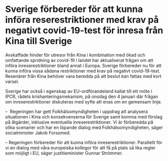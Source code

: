# Sverige förbereder för att kunna införa reserestriktioner med krav på negativt covid-19-test för inresa från Kina till Sverige

Avskaffade hinder för utresor från Kina i kombination med ökad och omfattande spridning av covid-19 i landet har aktualiserat frågan om att införa inreserestriktioner bland annat i Europa. Sverige förbereder nu för att kunna införa vissa sådana restriktioner med krav på negativt covid-19-test. Resenärer från Kina behöver vara beredda på att beslut kan fattas med kort varsel.

Sverige har också i egenskap av EU-ordförandeland kallat till ett möte i IPCR, rådets krishanteringsmekanism, på onsdag den 4 januari där frågan om inreserestriktioner diskuteras med syfte att enas om en gemensam linje.

–  Regeringen har gett Folkhälsomyndigheten i uppdrag att analysera situationen i Kina och konsekvenserna för Sverige samt komma med förslag på åtgärder, inklusive eventuella inreserestriktioner. Vi är förberedda på olika scenarier och har en löpande dialog med Folkhälsomyndigheten, säger socialminister Jakob Forssmed.

– Regeringen förbereder för att kunna införa inreserestriktioner. Parallellt för vi en dialog med våra europeiska kollegor för att få på plats så lika regler som möjligt i EU, säger justitieminister Gunnar Strömmer.
